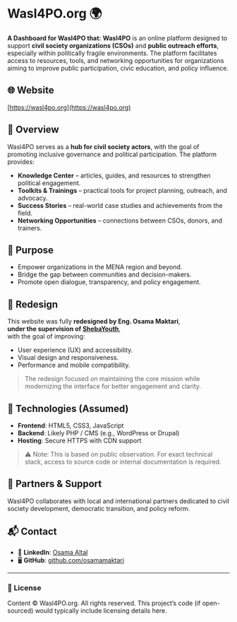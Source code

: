 ﻿# Wasl4PO.org 🌍

**A Dashboard for Wasl4PO that:**
**Wasl4PO** is an online platform designed to support **civil society organizations (CSOs)** and **public outreach efforts**, especially within politically fragile environments. The platform facilitates access to resources, tools, and networking opportunities for organizations aiming to improve public participation, civic education, and policy influence.

## 🌐 Website

[https://wasl4po.org](https://wasl4po.org)

## 🧭 Overview

Wasl4PO serves as a **hub for civil society actors**, with the goal of promoting inclusive governance and political participation. The platform provides:

- **Knowledge Center** – articles, guides, and resources to strengthen political engagement.
- **Toolkits & Trainings** – practical tools for project planning, outreach, and advocacy.
- **Success Stories** – real-world case studies and achievements from the field.
- **Networking Opportunities** – connections between CSOs, donors, and trainers.

## 🎯 Purpose

- Empower organizations in the MENA region and beyond.
- Bridge the gap between communities and decision-makers.
- Promote open dialogue, transparency, and policy engagement.

## 🎨 Redesign

This website was fully **redesigned by Eng. Osama Maktari**,  
**under the supervision of [ShebaYouth](https://shebayouth.org)**,  
with the goal of improving:

- User experience (UX) and accessibility.
- Visual design and responsiveness.
- Performance and mobile compatibility.

> The redesign focused on maintaining the core mission while modernizing the interface for better engagement and clarity.

## 🔧 Technologies (Assumed)

- **Frontend**: HTML5, CSS3, JavaScript
- **Backend**: Likely PHP / CMS (e.g., WordPress or Drupal)
- **Hosting**: Secure HTTPS with CDN support

> ⚠️ Note: This is based on public observation. For exact technical stack, access to source code or internal documentation is required.

## 🤝 Partners & Support

Wasl4PO collaborates with local and international partners dedicated to civil society development, democratic transition, and policy reform.

## 📬 Contact

- 💼 **LinkedIn**: [Osama Altal](https://www.linkedin.com/in/osama-altal-780356251)
- 🖥️ **GitHub**: [github.com/osamamaktari](https://github.com/osamamaktari)

---

### 📄 License

Content © Wasl4PO.org. All rights reserved. This project’s code (if open-sourced) would typically include licensing details here.
